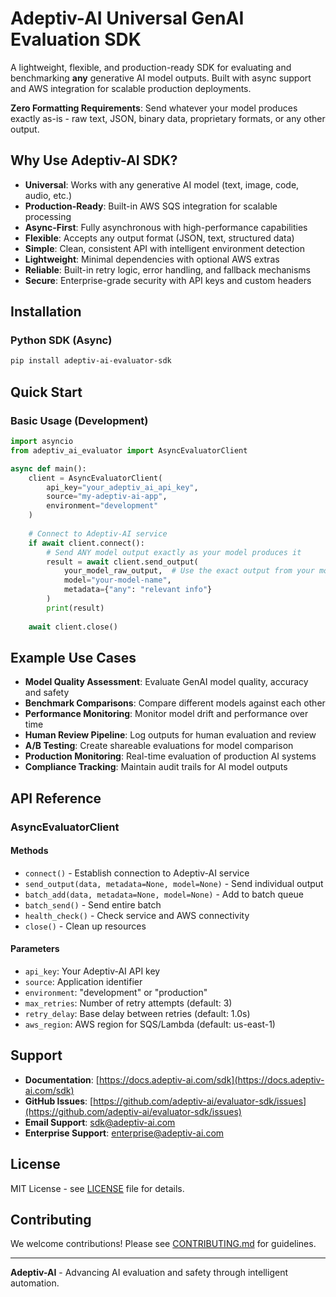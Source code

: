 # Adeptiv-AI Universal GenAI Evaluation SDK

A lightweight, flexible, and production-ready SDK for evaluating and benchmarking **any** generative AI model outputs. Built with async support and AWS integration for scalable production deployments.

**Zero Formatting Requirements**: Send whatever your model produces exactly as-is - raw text, JSON, binary data, proprietary formats, or any other output.

## Why Use Adeptiv-AI SDK?

- **Universal**: Works with any generative AI model (text, image, code, audio, etc.)
- **Production-Ready**: Built-in AWS SQS integration for scalable processing
- **Async-First**: Fully asynchronous with high-performance capabilities
- **Flexible**: Accepts any output format (JSON, text, structured data)
- **Simple**: Clean, consistent API with intelligent environment detection
- **Lightweight**: Minimal dependencies with optional AWS extras
- **Reliable**: Built-in retry logic, error handling, and fallback mechanisms
- **Secure**: Enterprise-grade security with API keys and custom headers

## Installation

### Python SDK (Async)

```bash
pip install adeptiv-ai-evaluator-sdk

```

## Quick Start

### Basic Usage (Development)

```python
import asyncio
from adeptiv_ai_evaluator import AsyncEvaluatorClient

async def main():
    client = AsyncEvaluatorClient(
        api_key="your_adeptiv_ai_api_key",
        source="my-adeptiv-ai-app",
        environment="development"
    )
    
    # Connect to Adeptiv-AI service
    if await client.connect():
        # Send ANY model output exactly as your model produces it
        result = await client.send_output(
            your_model_raw_output,  # Use the exact output from your model
            model="your-model-name",
            metadata={"any": "relevant info"}
        )
        print(result)
    
    await client.close()

```

## Example Use Cases

- **Model Quality Assessment**: Evaluate GenAI model quality, accuracy and safety
- **Benchmark Comparisons**: Compare different models against each other
- **Performance Monitoring**: Monitor model drift and performance over time
- **Human Review Pipeline**: Log outputs for human evaluation and review
- **A/B Testing**: Create shareable evaluations for model comparison
- **Production Monitoring**: Real-time evaluation of production AI systems
- **Compliance Tracking**: Maintain audit trails for AI model outputs

## API Reference

### AsyncEvaluatorClient

#### Methods

- `connect()` - Establish connection to Adeptiv-AI service
- `send_output(data, metadata=None, model=None)` - Send individual output
- `batch_add(data, metadata=None, model=None)` - Add to batch queue
- `batch_send()` - Send entire batch
- `health_check()` - Check service and AWS connectivity
- `close()` - Clean up resources

#### Parameters

- `api_key`: Your Adeptiv-AI API key
- `source`: Application identifier
- `environment`: "development" or "production"
- `max_retries`: Number of retry attempts (default: 3)
- `retry_delay`: Base delay between retries (default: 1.0s)
- `aws_region`: AWS region for SQS/Lambda (default: us-east-1)

## Support

- **Documentation**: [https://docs.adeptiv-ai.com/sdk](https://docs.adeptiv-ai.com/sdk)
- **GitHub Issues**: [https://github.com/adeptiv-ai/evaluator-sdk/issues](https://github.com/adeptiv-ai/evaluator-sdk/issues)
- **Email Support**: [sdk@adeptiv-ai.com](mailto:sdk@adeptiv-ai.com)
- **Enterprise Support**: [enterprise@adeptiv-ai.com](mailto:enterprise@adeptiv-ai.com)

## License

MIT License - see [LICENSE](LICENSE) file for details.

## Contributing

We welcome contributions! Please see [CONTRIBUTING.md](CONTRIBUTING.md) for guidelines.

---

**Adeptiv-AI** - Advancing AI evaluation and safety through intelligent automation.